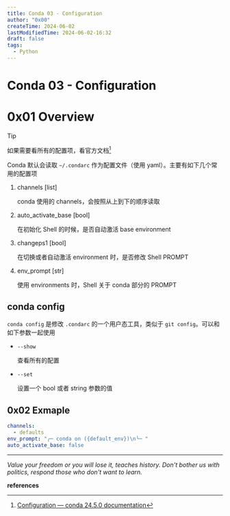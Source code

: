 ```yaml
---
title: Conda 03 - Configuration
author: "0x00"
createTime: 2024-06-02
lastModifiedTime: 2024-06-02-16:32
draft: false
tags:
  - Python
---
```


# Conda 03 - Configuration

# 0x01 Overview

> [!tip]
> 如果需要看所有的配置项，看官方文档[^1]

Conda 默认会读取 `~/.condarc` 作为配置文件（使用 yaml）。主要有如下几个常用的配置项

1. channels [list]

	conda 使用的 channels，会按照从上到下的顺序读取

3. auto_activate_base [bool]

	在初始化 Shell 的时候，是否自动激活 base environment
2. changeps1 [bool]

	在切换或者自动激活 environment 时，是否修改 Shell PROMPT
3. env_prompt [str]

	使用 environments 时，Shell 关于 conda 部分的 PROMPT

## conda config

`conda config` 是修改 `.condarc` 的一个用户态工具，类似于 `git config`。可以和如下参数一起使用

- `--show`

	查看所有的配置
- `--set`

	设置一个 bool 或者 string 参数的值


## 0x02 Exmaple

```yaml
channels:
  - defaults
env_prompt: "╭─ conda on ({default_env})\n╰─ "
auto_activate_base: false
```

---
*Value your freedom or you will lose it, teaches history. Don't bother us with politics, respond those who don't want to learn.*

**references**

[^1]:[Configuration — conda 24.5.0 documentation](https://docs.conda.io/projects/conda/en/stable/configuration.html)
[^2]:[conda config — conda 24.5.0 documentation](https://docs.conda.io/projects/conda/en/stable/commands/config.html)


